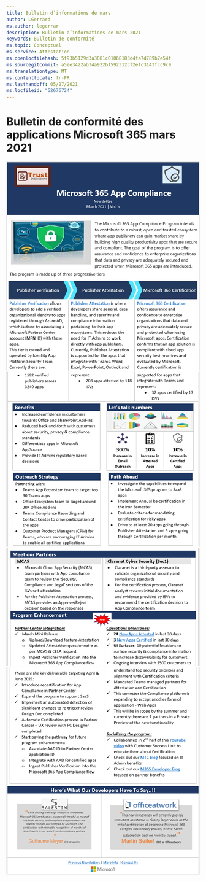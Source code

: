 ```yaml
---
title: Bulletin d’informations de mars
author: LGerrard
ms.author: legerrar
description: Bulletin d’informations de mars 2021
keywords: Bulletin de conformité
ms.topic: Conceptual
ms.service: Attestation
ms.openlocfilehash: 5f93b5129d3a3081c01068183d4fa7d789b7e54f
ms.sourcegitcommit: a5ee3422ab34a922bf592312cf2efc3143fcc9c9
ms.translationtype: MT
ms.contentlocale: fr-FR
ms.lasthandoff: 05/27/2021
ms.locfileid: "52676724"
---
```

# <a name="march-2021-microsoft-365-app-compliance-newsletter"></a>Bulletin de conformité des applications Microsoft 365 mars 2021

![1er ](../media/March1.PNG)
 ![ mars 2 ](../media/March2.PNG)
 ![ mars 3 ](../media/March3.PNG)
 ![ mars 4](../media/March4.PNG)
